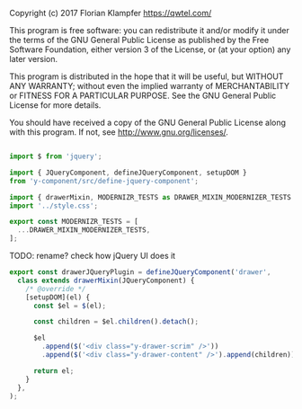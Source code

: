 Copyright (c) 2017 Florian Klampfer <https://qwtel.com/>

This program is free software: you can redistribute it and/or modify
it under the terms of the GNU General Public License as published by
the Free Software Foundation, either version 3 of the License, or
(at your option) any later version.

This program is distributed in the hope that it will be useful,
but WITHOUT ANY WARRANTY; without even the implied warranty of
MERCHANTABILITY or FITNESS FOR A PARTICULAR PURPOSE.  See the
GNU General Public License for more details.

You should have received a copy of the GNU General Public License
along with this program.  If not, see <http://www.gnu.org/licenses/>.


```js

import $ from 'jquery';

import { JQueryComponent, defineJQueryComponent, setupDOM }
from 'y-component/src/define-jquery-component';

import { drawerMixin, MODERNIZR_TESTS as DRAWER_MIXIN_MODERNIZER_TESTS } from '../mixin';
import '../style.css';

export const MODERNIZR_TESTS = [
  ...DRAWER_MIXIN_MODERNIZER_TESTS,
];
```

TODO: rename? check how jQuery UI does it


```js
export const drawerJQueryPlugin = defineJQueryComponent('drawer',
  class extends drawerMixin(JQueryComponent) {
    /* @override */
    [setupDOM](el) {
      const $el = $(el);

      const children = $el.children().detach();

      $el
        .append($('<div class="y-drawer-scrim" />'))
        .append($('<div class="y-drawer-content" />').append(children));

      return el;
    }
  },
);
```



